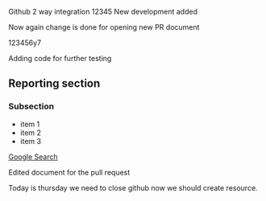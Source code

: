 Github 2 way integration
12345
New development added

Now again change is done for opening new PR document

123456y7


Adding code for further testing


## Reporting section
### Subsection
  - item 1
  - item 2
  - item 3
    
[Google Search](http://www.google.com)

Edited document for the pull request

Today is thursday we need to close github
now we should create resource.
